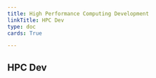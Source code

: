 ```yaml
---
title: High Performance Computing Development
linkTitle: HPC Dev
type: doc
cards: True

---
```


## HPC Dev

